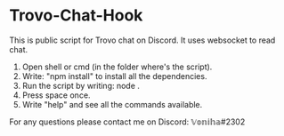 # Trovo-Chat-Hook
This is public script for Trovo chat on Discord. It uses websocket to read chat.

1. Open shell or cmd (in the folder where's the script).
2. Write: "npm install" to install all the dependencies.
3. Run the script by writing: node .
4. Press space once.
5. Write "help" and see all the commands available.

For any questions please contact me on Discord: 𝕍𝕠𝕟𝕚𝕙𝕒#2302
